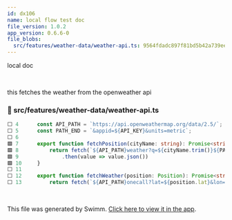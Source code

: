 ```yaml
---
id: dx106
name: local flow test doc
file_version: 1.0.2
app_version: 0.6.6-0
file_blobs:
  src/features/weather-data/weather-api.ts: 9564fdadc897f81bd5b42a739ee00155d7c46e21
---
```


local doc

<br/>

this fetches the weather from the openweather api
<!-- NOTE-swimm-snippet: the lines below link your snippet to Swimm -->
### 📄 src/features/weather-data/weather-api.ts
```typescript
⬜ 4      const API_PATH = `https://api.openweathermap.org/data/2.5/`;
⬜ 5      const PATH_END = `&appid=${API_KEY}&units=metric`;
⬜ 6      
🟩 7      export function fetchPosition(cityName: string): Promise<string> {
🟩 8          return fetch(`${API_PATH}weather?q=${cityName.trim()}${PATH_END}`)
🟩 9              .then(value => value.json())
🟩 10     }
⬜ 11     
⬜ 12     export function fetchWeather(position: Position): Promise<string> {
⬜ 13         return fetch(`${API_PATH}onecall?lat=${position.lat}&lon=${position.long}${PATH_END}`)
```

<br/>

This file was generated by Swimm. [Click here to view it in the app](https://swimm.io/link?l=c3dpbW0lM0ElMkYlMkZyZXBvcyUyRloybDBhSFZpSlROQkpUTkJjM1J2YTJVdGQyVmhkR2hsY2lVelFTVXpRVUZrWkdsbFEyOW9aVzQlM0QlMkZkb2NzJTJGZHgxMDY=).